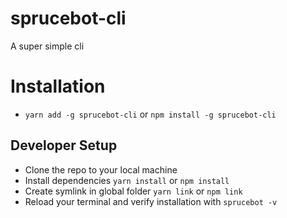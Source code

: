 # sprucebot-cli
A super simple cli

# Installation
* `yarn add -g sprucebot-cli` or `npm install -g sprucebot-cli`

## Developer Setup
* Clone the repo to your local machine
* Install dependencies `yarn install` or `npm install`
* Create symlink in global folder `yarn link` or `npm link`
* Reload your terminal and verify installation with `sprucebot -v`